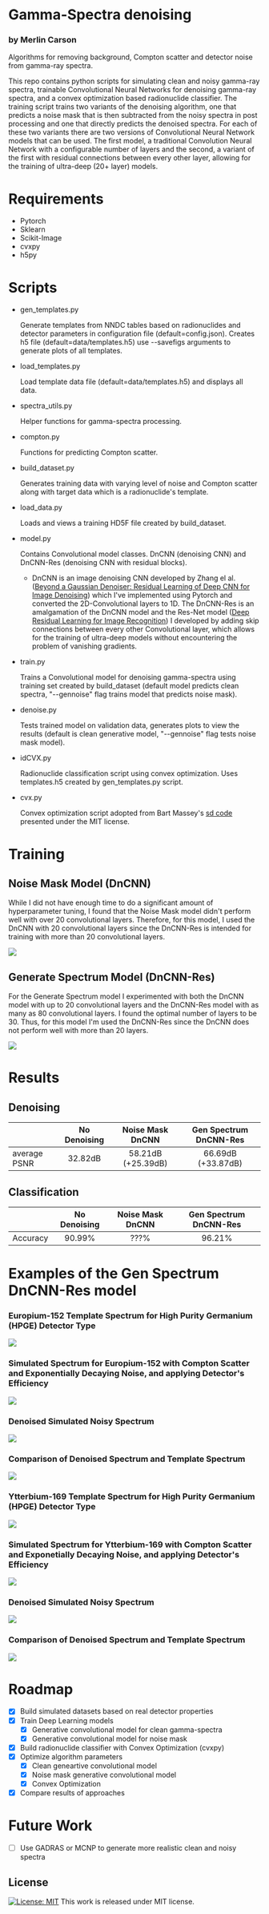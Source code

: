 

# Gamma-Spectra denoising
### by Merlin Carson
Algorithms for removing background, Compton scatter and detector noise from gamma-ray spectra.

This repo contains python scripts for simulating clean and noisy gamma-ray spectra, trainable Convolutional Neural Networks for denoising gamma-ray spectra, and a convex optimization based radionuclide classifier. The training script trains two variants of the denoising algorithm, one that predicts a noise mask that is then subtracted from the noisy spectra in post processing and one that directly predicts the denoised spectra. For each of these two variants there are two versions of Convolutional Neural Network models that can be used. The first model, a traditional Convolution Neural Network with a configurable number of layers and the second, a variant of the first with residual connections between every other layer, allowing for the training of ultra-deep (20+ layer) models.  

# Requirements
* Pytorch
* Sklearn
* Scikit-Image
* cvxpy
* h5py

# Scripts
- gen_templates.py 

  Generate templates from NNDC tables based on radionuclides and detector parameters in configuration file (default=config.json). Creates h5 file (default=data/templates.h5) use --savefigs arguments to generate plots of all templates.
  
- load_templates.py

  Load template data file (default=data/templates.h5) and displays all data.
  
- spectra_utils.py

  Helper functions for gamma-spectra processing.
 
- compton.py
  
  Functions for predicting Compton scatter.
  
- build_dataset.py
  
  Generates training data with varying level of noise and Compton scatter along with target data which is a radionuclide's template.
  
- load_data.py
 
  Loads and views a training HD5F file created by build_dataset.
  
- model.py

  Contains Convolutional model classes. DnCNN (denoising CNN) and DnCNN-Res (denoising CNN with residual blocks).
  * DnCNN is an image denoising CNN developed by Zhang el al. ([Beyond a Gaussian Denoiser: Residual Learning of Deep CNN for Image Denoising](https://arxiv.org/pdf/1608.03981.pdf)) which I've implemented using Pytorch and converted the 2D-Convolutional layers to 1D. The DnCNN-Res is an amalgamation of the DnCNN model and the Res-Net model ([Deep Residual Learning for Image Recognition](https://arxiv.org/abs/1512.03385)) I developed by adding skip connections between every other Convolutional layer, which allows for the training of ultra-deep models without encountering the problem of vanishing gradients.
  
- train.py

  Trains a Convolutional model for denoising gamma-spectra using training set created by build_dataset (default model predicts clean spectra, "--gennoise" flag trains model that predicts noise mask).
  
- denoise.py

  Tests trained model on validation data, generates plots to view the results (default is clean generative model, "--gennoise" flag tests noise mask model).  
  
- idCVX.py

  Radionuclide classification script using convex optimization. Uses templates.h5 created by gen_templates.py script.

- cvx.py

  Convex optimization script adopted from Bart Massey's [sd code](https://github.com/BartMassey/sd) presented under the MIT license.
  
# Training

## Noise Mask Model (DnCNN)
While I did not have enough time to do a significant amount of hyperparameter tuning, I found that the Noise Mask model didn't perform well with over 20 convolutional layers. Therefore, for this model, I used the DnCNN with 20 convolutional layers since the DnCNN-Res is intended for training with more than 20 convolutional layers.

![](/figs/GenNoise_Train.png)

## Generate Spectrum Model (DnCNN-Res)
For the Generate Spectrum model I experimented with both the DnCNN model with up to 20 convolutional layers and the DnCNN-Res model with as many as 80 convolutional layers. I found the optimal number of layers to be 30. Thus, for this model I'm used the DnCNN-Res since the DnCNN does not perform well with more than 20 layers.

![](/figs/GenSpec_Train.png)

# Results

## Denoising
| | No Denoising| Noise Mask DnCNN | Gen Spectrum DnCNN-Res|
|:--|:--:|:--:|:--:|
|average PSNR|32.82dB|58.21dB (+25.39dB)|66.69dB (+33.87dB)|

## Classification
| | No Denoising| Noise Mask DnCNN | Gen Spectrum DnCNN-Res|
|:--|:--:|:--:|:--:|
|Accuracy|90.99%|???%|96.21%|

# Examples of the Gen Spectrum DnCNN-Res model

### Europium-152 Template Spectrum for High Purity Germanium (HPGE) Detector Type

![](/figs/eu152_template.png)

### Simulated Spectrum for Europium-152 with Compton Scatter and Exponentially Decaying Noise, and applying Detector's Efficiency

![](/figs/eu152_noisy.png)

### Denoised Simulated Noisy Spectrum

![](/figs/eu152_denoised.png)

### Comparison of Denoised Spectrum and Template Spectrum

![](/figs/eu152_target_denoised.png)

### Ytterbium-169 Template Spectrum for High Purity Germanium (HPGE) Detector Type

![](/figs/yb169_template.png)
  
### Simulated Spectrum for Ytterbium-169 with Compton Scatter and Exponetially Decaying Noise, and applying Detector's Efficiency

![](/figs/yb169_noisy.png)

### Denoised Simulated Noisy Spectrum

![](/figs/yb169_denoised.png)

### Comparison of Denoised Spectrum and Template Spectrum

![](/figs/yb169_target_denoised.png)

# Roadmap

- [x] Build simulated datasets based on real detector properties
- [x] Train Deep Learning models
  - [x] Generative convolutional model for clean gamma-spectra
  - [x] Generative convolutional model for noise mask
- [x] Build radionuclide classifier with Convex Optimization (cvxpy)
- [x] Optimize algorithm parameters
  - [x] Clean geneartive convolutional model
  - [x] Noise mask generative convolutional model
  - [x] Convex Optimization
- [x] Compare results of approaches

# Future Work
- [ ] Use GADRAS or MCNP to generate more realistic clean and noisy spectra

## License
[![License: MIT](https://img.shields.io/badge/License-MIT-yellow.svg)](https://github.com/mpc6/gamma-spectra_denoising/blob/master/LICENSE.txt)
This work is released under MIT license.
